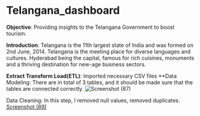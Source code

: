 # **Telangana_dashboard**

**Objective**: Providing insights to the Telangana Government to boost tourism.

**Introduction**: 
 Telangana is the 11th largest state of India and was formed on 2nd June, 2014. Telangana is the meeting place for diverse languages and cultures. Hyderabad being the capital, famous for rich cuisines,  monuments and a thriving destination for new-age business sectors. 


**Extract Transform Load(ETL)**: Imported necessary CSV files
**Data Modeling: There are in total of 3 tables, and it should be made sure that the tables are connected correctly.
![Screenshot (87)](https://github.com/Anish127/Telangana_dashboard/assets/77845356/ada60c9a-5567-45e7-b3f1-0a550b565304)

Data Cleaning: In this step, I removed null values, removed duplicates.
[Screenshot (89)](https://github.com/Anish127/Telangana_dashboard/assets/77845356/db6be460-b44a-4e6f-8db8-7cc50f6cfe70)


